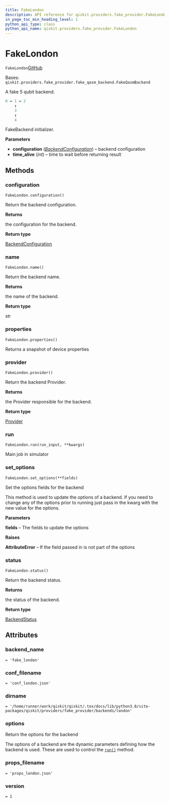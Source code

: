 ```yaml
---
title: FakeLondon
description: API reference for qiskit.providers.fake_provider.FakeLondon
in_page_toc_min_heading_level: 1
python_api_type: class
python_api_name: qiskit.providers.fake_provider.FakeLondon
---
```


# FakeLondon

<span id="qiskit.providers.fake_provider.FakeLondon" />

`FakeLondon`[GitHub](https://github.com/qiskit/qiskit/tree/stable/0.40/qiskit/providers/fake_provider/backends/london/fake_london.py "view source code")

Bases: `qiskit.providers.fake_provider.fake_qasm_backend.FakeQasmBackend`

A fake 5 qubit backend.

```python
0 ↔ 1 ↔ 2
    ↕
    3
    ↕
    4
```

FakeBackend initializer.

**Parameters**

*   **configuration** ([*BackendConfiguration*](qiskit.providers.models.BackendConfiguration "qiskit.providers.models.BackendConfiguration")) – backend configuration
*   **time\_alive** (*int*) – time to wait before returning result

## Methods

### configuration

<span id="qiskit.providers.fake_provider.FakeLondon.configuration" />

`FakeLondon.configuration()`

Return the backend configuration.

**Returns**

the configuration for the backend.

**Return type**

[BackendConfiguration](qiskit.providers.models.BackendConfiguration "qiskit.providers.models.BackendConfiguration")

### name

<span id="qiskit.providers.fake_provider.FakeLondon.name" />

`FakeLondon.name()`

Return the backend name.

**Returns**

the name of the backend.

**Return type**

str

### properties

<span id="qiskit.providers.fake_provider.FakeLondon.properties" />

`FakeLondon.properties()`

Returns a snapshot of device properties

### provider

<span id="qiskit.providers.fake_provider.FakeLondon.provider" />

`FakeLondon.provider()`

Return the backend Provider.

**Returns**

the Provider responsible for the backend.

**Return type**

[Provider](qiskit.providers.Provider "qiskit.providers.Provider")

### run

<span id="qiskit.providers.fake_provider.FakeLondon.run" />

`FakeLondon.run(run_input, **kwargs)`

Main job in simulator

### set\_options

<span id="qiskit.providers.fake_provider.FakeLondon.set_options" />

`FakeLondon.set_options(**fields)`

Set the options fields for the backend

This method is used to update the options of a backend. If you need to change any of the options prior to running just pass in the kwarg with the new value for the options.

**Parameters**

**fields** – The fields to update the options

**Raises**

**AttributeError** – If the field passed in is not part of the options

### status

<span id="qiskit.providers.fake_provider.FakeLondon.status" />

`FakeLondon.status()`

Return the backend status.

**Returns**

the status of the backend.

**Return type**

[BackendStatus](qiskit.providers.models.BackendStatus "qiskit.providers.models.BackendStatus")

## Attributes

<span id="qiskit.providers.fake_provider.FakeLondon.backend_name" />

### backend\_name

`= 'fake_london'`

<span id="qiskit.providers.fake_provider.FakeLondon.conf_filename" />

### conf\_filename

`= 'conf_london.json'`

<span id="qiskit.providers.fake_provider.FakeLondon.dirname" />

### dirname

`= '/home/runner/work/qiskit/qiskit/.tox/docs/lib/python3.8/site-packages/qiskit/providers/fake_provider/backends/london'`

<span id="qiskit.providers.fake_provider.FakeLondon.options" />

### options

Return the options for the backend

The options of a backend are the dynamic parameters defining how the backend is used. These are used to control the [`run()`](qiskit.providers.fake_provider.FakeLondon#run "qiskit.providers.fake_provider.FakeLondon.run") method.

<span id="qiskit.providers.fake_provider.FakeLondon.props_filename" />

### props\_filename

`= 'props_london.json'`

<span id="qiskit.providers.fake_provider.FakeLondon.version" />

### version

`= 1`

